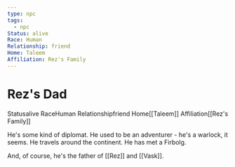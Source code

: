 ```yaml
---
type: npc
tags:
  - npc
Status: alive
Race: Human
Relationship: friend
Home: Taleem
Affiliation: Rez's Family
---
```


# Rez's Dad
<span class="dataview inline-field"><span class="inline-field-key">Status</span><span class="inline-field-value">alive</span></span>
<span class="dataview inline-field"><span class="inline-field-key">Race</span><span class="inline-field-value">Human</span></span>
<span class="dataview inline-field"><span class="inline-field-key">Relationship</span><span class="inline-field-value">friend</span></span>
<span class="dataview inline-field"><span class="inline-field-key">Home</span><span class="inline-field-value">[[Taleem]]</span></span>
<span class="dataview inline-field"><span class="inline-field-key">Affiliation</span><span class="inline-field-value">[[Rez's Family]]</span></span>

He's some kind of diplomat. He used to be an adventurer - he's a warlock, it seems. He travels around the continent. He has met a Firbolg. 

And, of course, he's the father of [[Rez]] and [[Vask]]. 